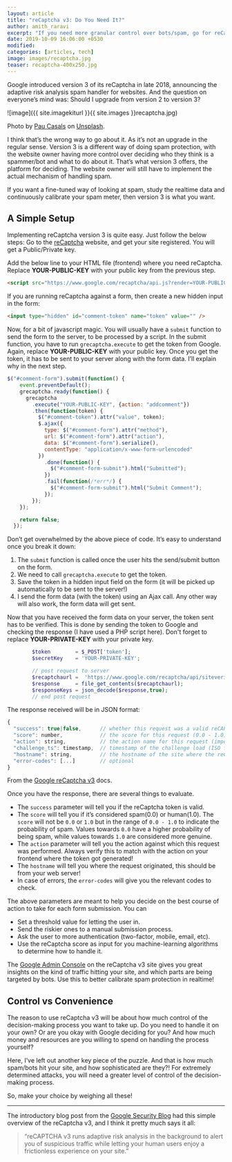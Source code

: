```yaml
---
layout: article
title: "reCaptcha v3: Do You Need It?"
author: amith_raravi
excerpt: "If you need more granular control over bots/spam, go for reCaptcha v3."
date: 2019-10-09 16:06:00 +0530
modified:
categories: [articles, tech]
image: images/recaptcha.jpg
teaser: recaptcha-400x250.jpg
---
```


Google introduced version 3 of its reCaptcha in late 2018, announcing the adaptive risk analysis spam handler for websites. And the question on everyone’s mind was: Should I upgrade from version 2 to version 3?

![image]({{ site.imagekiturl }}{{ site.images }}recaptcha.jpg)
<figcaption>Photo by <a href="https://unsplash.com/@paucasals">Pau Casals</a> on <a href="https://unsplash.com">Unsplash</a>.</figcaption>

I think that’s the wrong way to go about it. As it’s not an upgrade in the regular sense. Version 3 is a different way of doing spam protection, with the website owner having more control over deciding who they think is a spammer/bot and what to do about it. That’s what version 3 offers, the platform for deciding. The website owner will still have to implement the actual mechanism of handling spam.

If you want a fine-tuned way of looking at spam, study the realtime data and continuously calibrate your spam meter, then version 3 is what you want.

## A Simple Setup

Implementing reCaptcha version 3 is quite easy. Just follow the below steps:
Go to the [reCaptcha](https://www.google.com/recaptcha/intro/v3.html) website, and get your site registered. You will get a Public/Private key.

Add the below line to your HTML file (frontend) where you need reCaptcha. Replace **YOUR-PUBLIC-KEY** with your public key from the previous step.
```html
<script src="https://www.google.com/recaptcha/api.js?render=YOUR-PUBLIC-KEY"></script>
```

If you are running reCaptcha against a form, then create a new hidden input in the form:
```html
<input type="hidden" id="comment-token" name="token" value="" />
```

Now, for a bit of javascript magic. You will usually have a `submit` function to send the form to the server, to be processed by a script. In the submit function, you have to run `grecaptcha.execute` to get the token from Google. Again, replace **YOUR-PUBLIC-KEY** with your public key. Once you get the token, it has to be sent to your server along with the form data. I’ll explain why in the next step.
```js
$("#comment-form").submit(function() {
    event.preventDefault();
    grecaptcha.ready(function() {
      grecaptcha
        .execute("YOUR-PUBLIC-KEY", {action: "addcomment"})
        .then(function(token) {
          $("#comment-token").attr("value", token);
          $.ajax({
            type: $("#comment-form").attr("method"),
            url: $("#comment-form").attr("action"),
            data: $("#comment-form").serialize(),
            contentType: "application/x-www-form-urlencoded"
          })
            .done(function() {
              $("#comment-form-submit").html("Submitted");
            })
            .fail(function(/*err*/) {
              $("#comment-form-submit").html("Submit Comment");
            });
        });
    });

    return false;
  });
```

Don’t get overwhelmed by the above piece of code. It’s easy to understand once you break it down:

1. The `submit` function is called once the user hits the send/submit button on the form.
2. We need to call `grecaptcha.execute` to get the token.
3. Save the token in a hidden input field on the form (it will be picked up automatically to be sent to the server!)
4. I send the form data (with the token) using an Ajax call. Any other way will also work, the form data will get sent.

Now that you have received the form data on your server, the token sent has to be verified. This is done by sending the token to Google and checking the response (I have used a PHP script here). Don't forget to replace **YOUR-PRIVATE-KEY** with your private key.
```php
        $token        = $_POST['token'];
        $secretKey    = 'YOUR-PRIVATE-KEY';

        // post request to server
        $recaptchaurl =  'https://www.google.com/recaptcha/api/siteverify?secret=' . urlencode($secretKey) . '&response=' . urlencode($token);
        $response     = file_get_contents($recaptchaurl);
        $responseKeys = json_decode($response,true);
        // end post request
```

The response received will be in JSON format:
```js
{
  "success": true|false,      // whether this request was a valid reCAPTCHA token for your site
  "score": number,            // the score for this request (0.0 - 1.0)
  "action": string,           // the action name for this request (important to verify)
  "challenge_ts": timestamp,  // timestamp of the challenge load (ISO format yyyy-MM-dd'T'HH:mm:ssZZ)
  "hostname": string,         // the hostname of the site where the reCAPTCHA was solved
  "error-codes": [...]        // optional
}
```
<figcaption>From the <a href="https://developers.google.com/recaptcha/docs/v3">Google reCaptcha v3</a> docs.</figcaption>

Once you have the response, there are several things to evaluate.

* The `success` parameter will tell you if the reCaptcha token is valid.
* The `score` will tell you if it’s considered spam(0.0) or human(1.0). The `score` will not be `0.0` or `1.0` but in the range of `0.0 - 1.0` to indicate the probability of spam. Values towards `0.0` have a higher probability of being spam, while values towards `1.0` are considered more genuine.
* The `action` parameter will tell you the action against which this request was performed. Always verify this to match with the action on your frontend where the token got generated!
* The `hostname` will tell you where the request originated, this should be from your web server!
* In case of errors, the `error-codes` will give you the relevant codes to check.

The above parameters are meant to help you decide on the best course of action to take for each form submission. You can

* Set a threshold value for letting the user in.
* Send the riskier ones to a manual submission process.
* Ask the user to more authentication (two-factor, mobile, email, etc).
* Use the reCaptcha score as input for you machine-learning algorithms to determine how to handle it.

The [Google Admin Console](https://www.google.com/recaptcha/admin) on the reCaptcha v3 site gives you great insights on the kind of traffic hitting your site, and which parts are being targeted by bots. Use this to better calibrate spam protection in realtime!

## Control vs Convenience

The reason to use reCaptcha v3 will be about how much control of the decision-making process you want to take up. Do you need to handle it on your own? Or are you okay with Google deciding for you? And how much money and resources are you willing to spend on handling the process yourself?

Here, I’ve left out another key piece of the puzzle. And that is how much spam/bots hit your site, and how sophisticated are they?! For extremely determined attacks, you will need a greater level of control of the decision-making process.

So, make your choice by weighing all these!

---

The introductory blog post from the [Google Security Blog](https://security.googleblog.com/2018/10/introducing-recaptcha-v3-new-way-to.html) had this simple overview of the reCaptcha v3, and I think it pretty much says it all:

> “reCAPTCHA v3 runs adaptive risk analysis in the background to alert you of suspicious traffic while letting your human users enjoy a frictionless experience on your site.”
